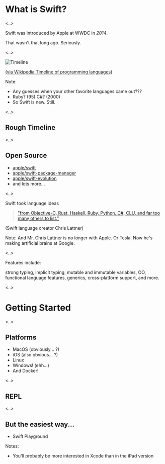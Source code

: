 # What is Swift?

<!-- .slide: data-background-image="https://user-images.githubusercontent.com/43072/39091086-ba07cea6-45b2-11e8-9e7d-ff1eabebff87.gif" -->

<!-- .slide: class="shadowed-text" -->

<..>

Swift was introduced by Apple at WWDC in _2014_.

That wasn't that long ago. Seriously.

<..>

![Timeline](https://user-images.githubusercontent.com/43072/39091087-ba1502b0-45b2-11e8-95fb-5f85a9c072f4.png)

[(via Wikipedia Timeline of programming languages)](https://en.wikipedia.org/wiki/Timeline_of_programming_languages)

Note:

* Any guesses when your other favorite languages came out???
* Ruby? (95) C#? (2000)
* So Swift is new. Still.

<..>

## Rough Timeline

<div id="mytimeline" data-noescape data-trim style="width: 60vw; position: relative"></div>

<..>

## Open Source

* [apple/swift](https://github.com/apple/swift)
* [apple/swift-package-manager](https://github.com/apple/swift-package-manager)
* [apple/swift-evolution](https://github.com/apple/swift-evolution)
* and lots more...

<..>

Swift took language ideas

> ["from Objective-C, Rust, Haskell, Ruby, Python, C#, CLU, and far too many others to list."](http://nondot.org/sabre/)

(Swift language creator Chris Lattner)

Note:
And Mr. Chris Lattner is no longer with Apple. Or Tesla. Now he's making artificial brains at Google.

<..>

Features include:

strong typing, implicit typing, mutable and immutable variables, OO, functional language features, generics, cross-platform support, and more.

<..>

# Getting Started

<!-- .slide: data-background-image="./images/celebrate.gif" -->

<!-- .slide: class="shadowed-text" -->

<..>

## Platforms

* MacOS (obviously... ?)
* iOS (also obvious... ?)
* Linux
* Windows! (ehh...)
* And Docker!

<..>

## REPL

<..>

## But the easiest way...

* Swift Playground

Notes:

* You'll probably be more interested in Xcode than in the iPad version
